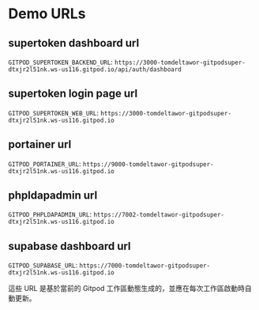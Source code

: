 # Demo URLs

## supertoken dashboard url
`GITPOD_SUPERTOKEN_BACKEND_URL`: 
`https://3000-tomdeltawor-gitpodsuper-dtxjr2l51nk.ws-us116.gitpod.io/api/auth/dashboard`

## supertoken login page url
`GITPOD_SUPERTOKEN_WEB_URL`: 
`https://3000-tomdeltawor-gitpodsuper-dtxjr2l51nk.ws-us116.gitpod.io`

## portainer url
`GITPOD_PORTAINER_URL`: 
`https://9000-tomdeltawor-gitpodsuper-dtxjr2l51nk.ws-us116.gitpod.io`

## phpldapadmin url
`GITPOD_PHPLDAPADMIN_URL`: 
`https://7002-tomdeltawor-gitpodsuper-dtxjr2l51nk.ws-us116.gitpod.io`

## supabase dashboard url
`GITPOD_SUPABASE_URL`: 
`https://7000-tomdeltawor-gitpodsuper-dtxjr2l51nk.ws-us116.gitpod.io`

這些 URL 是基於當前的 Gitpod 工作區動態生成的，並應在每次工作區啟動時自動更新。
